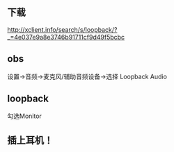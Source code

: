 ## 下载
http://xclient.info/search/s/loopback/?_=4e037e9a8e3746b91711cf9d49f5bcbc

## obs
设置->音频->麦克风/辅助音频设备->选择 Loopback Audio

## loopback

勾选Monitor

## 插上耳机！